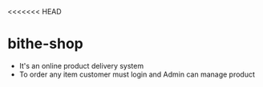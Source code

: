 <<<<<<< HEAD
# bithe-shop

* It's an online product delivery system
* To order any item customer must login and Admin can manage product

